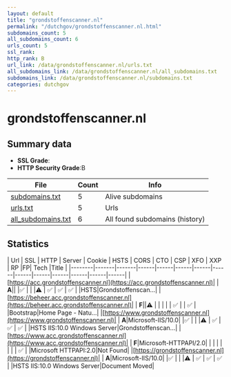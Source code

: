 ```yaml
---
layout: default
title: "grondstoffenscanner.nl"
permalink: "/dutchgov/grondstoffenscanner.nl.html"
subdomains_count: 5
all_subdomains_count: 6
urls_count: 5
ssl_rank: 
http_rank: B
url_link: /data/grondstoffenscanner.nl/urls.txt
all_subdomains_link: /data/grondstoffenscanner.nl/all_subdomains.txt
subdomains_link: /data/grondstoffenscanner.nl/subdomains.txt
categories: dutchgov
---
```



# grondstoffenscanner.nl
## Summary data


 - **SSL Grade**:
 - **HTTP Security Grade**:B


| File       | Count | Info |
|------------|-------|------|
|[subdomains.txt](/data/grondstoffenscanner.nl/subdomains.txt)|5|Alive subdomains|
|[urls.txt](/data/grondstoffenscanner.nl/urls.txt)|5|Urls|
|[all_subdomains.txt](/data/grondstoffenscanner.nl/all_subdomains.txt)|6|All found subdomains (history)|


## Statistics


| Url | SSL | HTTP | Server | Cookie | HSTS | CORS | CTO | CSP | XFO | XXP | RP |FP| Tech |Title |
|--------|-------|-------|------|------|------|------|------|------|------|------|------|------|------|
|[https://acc.grondstoffenscanner.nl](https://acc.grondstoffenscanner.nl)| | **A**|| |:white_check_mark: | | |:warning: | :white_check_mark: | :white_check_mark: | :white_check_mark: | |HSTS|Grondstoffenscan...|
|[https://beheer.acc.grondstoffenscanner.nl](https://beheer.acc.grondstoffenscanner.nl)| | **F**||:warning: | | | | | :white_check_mark: | | :white_check_mark: | |Bootstrap|Home Page - Natu...|
|[https://www.grondstoffenscanner.nl](https://www.grondstoffenscanner.nl)| | **A**|Microsoft-IIS/10.0| |:white_check_mark: | | |:warning: | :white_check_mark: | :white_check_mark: | :white_check_mark: | |HSTS IIS:10.0 Windows Server|Grondstoffenscan...|
|[https://www.acc.grondstoffenscanner.nl](https://www.acc.grondstoffenscanner.nl)| | **F**|Microsoft-HTTPAPI/2.0| | | | | | | | :white_check_mark: | |Microsoft HTTPAPI:2.0|Not Found|
|[https://grondstoffenscanner.nl](https://grondstoffenscanner.nl)| | **A**|Microsoft-IIS/10.0| |:white_check_mark: | | |:warning: | :white_check_mark: | :white_check_mark: | :white_check_mark: | |HSTS IIS:10.0 Windows Server|Document Moved|
